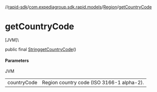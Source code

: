 //[rapid-sdk](../../../index.md)/[com.expediagroup.sdk.rapid.models](../index.md)/[Region](index.md)/[getCountryCode](get-country-code.md)

# getCountryCode

[JVM]\

public final [String](https://docs.oracle.com/javase/8/docs/api/java/lang/String.html)[getCountryCode](get-country-code.md)()

#### Parameters

JVM

| | |
|---|---|
| countryCode | Region country code (ISO 3166-1 alpha-2). |
